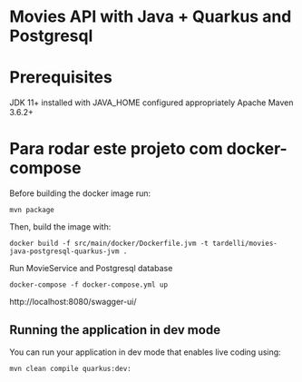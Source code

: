 # Movies API with Java + Quarkus and Postgresql

# Prerequisites

JDK 11+ installed with JAVA_HOME configured appropriately
Apache Maven 3.6.2+

# Para rodar este projeto com docker-compose

Before building the docker image run:
```
mvn package
```

Then, build the image with:
```
docker build -f src/main/docker/Dockerfile.jvm -t tardelli/movies-java-postgresql-quarkus-jvm .
```

Run MovieService and Postgresql database
```
docker-compose -f docker-compose.yml up
```

http://localhost:8080/swagger-ui/

## Running the application in dev mode

You can run your application in dev mode that enables live coding using:
```
mvn clean compile quarkus:dev:
```
